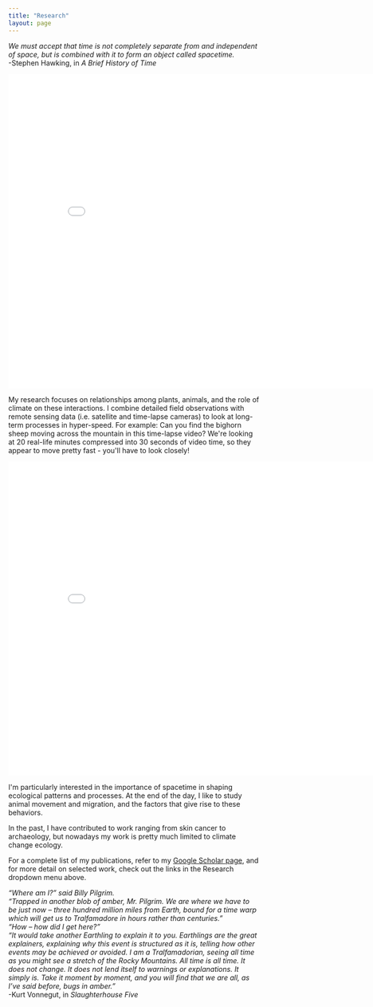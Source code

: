 ```yaml
---
title: "Research"
layout: page
---
```

  
*We must accept that time is not completely separate from and independent of space, but is combined with it to form an object called spacetime.*  
-Stephen Hawking, in *A Brief History of Time*

<iframe width="840" height="630" src="/mov/TentMotion.mp4" frameborder="0" allowfullscreen></iframe>

My research focuses on relationships among plants, animals, and the role of climate on these interactions. I combine detailed field observations with remote sensing data (i.e. satellite and time-lapse cameras) to look at long-term processes in hyper-speed. For example: Can you find the bighorn sheep moving across the mountain in this time-lapse video? We're looking at 20 real-life minutes compressed into 30 seconds of video time, so they appear to move pretty fast - you'll have to look closely!

<iframe width="840" height="630" src="/mov/BighornMvmt.mp4" frameborder="0" allowfullscreen></iframe>


I'm particularly interested in the importance of spacetime in shaping ecological patterns and processes. At the end of the day, I like to study animal movement and migration, and the factors that give rise to these behaviors.

In the past, I have contributed to work ranging from skin cancer to archaeology, but nowadays my work is pretty much limited to climate change ecology.

For a complete list of my publications, refer to my [Google Scholar page](https://scholar.google.com/citations?user=R2rrihIAAAAJ&hl=en), and for more detail on selected work, check out the links in the Research dropdown menu above.

*“Where am I?” said Billy Pilgrim.*  
*“Trapped in another blob of amber, Mr. Pilgrim. We are where we have to be just now – three hundred million miles from Earth, bound for a time warp which will get us to Tralfamadore in hours rather than centuries.”*  
*“How – how did I get here?”*  
*“It would take another Earthling to explain it to you. Earthlings are the great explainers, explaining why this event is structured as it is, telling how other events may be achieved or avoided. I am a Tralfamadorian, seeing all time as you might see a stretch of the Rocky Mountains. All time is all time. It does not change. It does not lend itself to warnings or explanations. It simply is. Take it moment by moment, and you will find that we are all, as I’ve said before, bugs in amber.”*  
-Kurt Vonnegut, in *Slaughterhouse Five*
